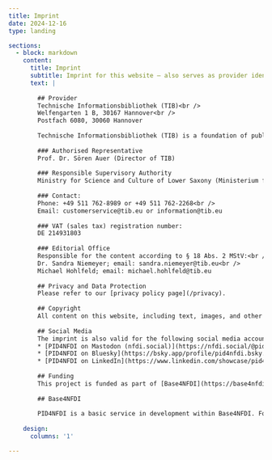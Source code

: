 ```yaml
---
title: Imprint
date: 2024-12-16
type: landing

sections:
  - block: markdown
    content:
      title: Imprint
      subtitle: Imprint for this website – also serves as provider identification according to § 5 Digitale Dienste Gesetz (DDG)
      text: |
        
        ## Provider
        Technische Informationsbibliothek (TIB)<br />
        Welfengarten 1 B, 30167 Hannover<br />
        Postfach 6080, 30060 Hannover
        
        Technische Informationsbibliothek (TIB) is a foundation of public law of the state of Lower Saxony.
        
        ### Authorised Representative
        Prof. Dr. Sören Auer (Director of TIB)
        
        ### Responsible Supervisory Authority
        Ministry for Science and Culture of Lower Saxony (Ministerium für Wissenschaft und Kultur des Landes Niedersachsen)
        
        ### Contact:
        Phone: +49 511 762-8989 or +49 511 762-2268<br />
        Email: customerservice@tib.eu or information@tib.eu
        
        ### VAT (sales tax) registration number:
        DE 214931803
        
        ### Editorial Office
        Responsible for the content according to § 18 Abs. 2 MStV:<br />
        Dr. Sandra Niemeyer; email: sandra.niemeyer@tib.eu<br />
        Michael Hohlfeld; email: michael.hohlfeld@tib.eu
        
        ## Privacy and Data Protection
        Please refer to our [privacy policy page](/privacy).
        
        ## Copyright
        All content on this website, including text, images, and other media, is protected by copyright laws, and hence reproduction, editing, and distribution outside the limits of copyright law require written permission from the author or creator. The exception is material which is clearly marked as licensed with an open content license, such as a [Creative Commons](https://creativecommons.org/) license. In these cases, the respective material (text, images, other media) can be used by third parties according to the conditions as stated by the respective license.
        
        ## Social Media
        The imprint is also valid for the following social media accounts:
        * [PID4NFDI on Mastodon (nfdi.social)](https://nfdi.social/@pid4nfdi)
        * [PID4NFDI on Bluesky](https://bsky.app/profile/pid4nfdi.bsky.social)
        * [PID4NFDI on LinkedIn](https://www.linkedin.com/showcase/pid4nfdi/)
        
        ## Funding
        This project is funded as part of [Base4NFDI](https://base4nfdi.de/). Grant number: [521466146](https://gepris.dfg.de/gepris/projekt/521466146)
        
        ## Base4NFDI
        
        PID4NFDI is a basic service in development within Base4NFDI. For more information, see [base4nfdi.de](https://base4nfdi.de/).
    
    design:
      columns: '1'

---
```

